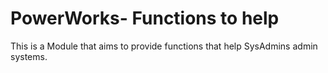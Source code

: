 # PowerWorks- Functions to help

This is a Module that aims to provide functions that help SysAdmins admin systems.